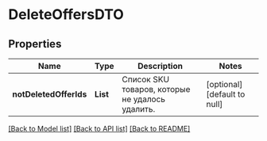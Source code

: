 # DeleteOffersDTO
## Properties

| Name | Type | Description | Notes |
|------------ | ------------- | ------------- | -------------|
| **notDeletedOfferIds** | **List** | Список SKU товаров, которые не удалось удалить. | [optional] [default to null] |

[[Back to Model list]](../README.md#documentation-for-models) [[Back to API list]](../README.md#documentation-for-api-endpoints) [[Back to README]](../README.md)

